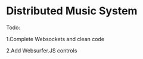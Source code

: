 # Distributed Music System

Todo:

1.Complete Websockets and clean code

2.Add Websurfer.JS controls
